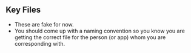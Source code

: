## Key Files

- These are fake for now. 
- You should come up with a naming convention so you know you are getting the correct file for the person (or app) whom you are corresponding with. 
